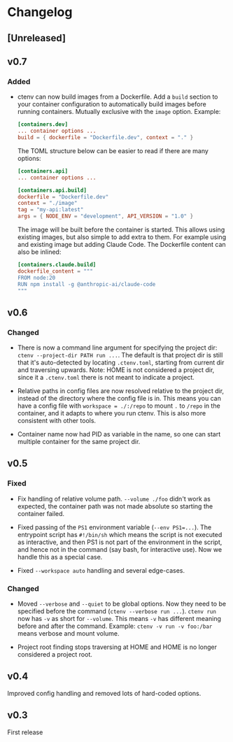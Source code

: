 # Changelog

<!-- https://keepachangelog.com/ -->

## [Unreleased]

## v0.7

### Added

- ctenv can now build images from a Dockerfile. Add a `build` section to your container configuration to automatically build images before running containers. Mutually exclusive with the `image` option. Example:
  ```toml
  [containers.dev]
  ... container options ...
  build = { dockerfile = "Dockerfile.dev", context = "." }
  ```
  The TOML structure below can be easier to read if there are many options:
  ```toml
  [containers.api]
  ... container options ...
  
  [containers.api.build]
  dockerfile = "Dockerfile.dev"
  context = "./image"
  tag = "my-api:latest"
  args = { NODE_ENV = "development", API_VERSION = "1.0" }
  ```
  The image will be built before the container is started. This allows using existing images, but also simple to add extra to them. For example using and existing image but adding Claude Code. The Dockerfile content can also be inlined:
  ```toml
  [containers.claude.build]
  dockerfile_content = """
  FROM node:20
  RUN npm install -g @anthropic-ai/claude-code
  """
  ```


## v0.6

### Changed

- There is now a command line argument for specifying the project dir:
  `ctenv --project-dir PATH run ...`. The default is that project dir
  is still that it's auto-detected by locating `.ctenv.toml`, starting
  from current dir and traversing upwards. Note: HOME is not
  considered a project dir, since it a `.ctenv.toml` there is not
  meant to indicate a project.

- Relative paths in config files are now resolved relative to the
  project dir, instead of the directory where the config file is
  in. This means you can have a config file with `workspace =
  ./:/repo` to mount `.` to `/repo` in the container, and it adapts to
  where you run ctenv. This is also more consistent with other tools.

- Container name now had PID as variable in the name, so one can start
  multiple container for the same project dir.


## v0.5

### Fixed

- Fix handling of relative volume path. `--volume ./foo` didn't work
  as expected, the container path was not made absolute so starting
  the container failed.

- Fixed passing of the `PS1` environment variable (`--env
  PS1=...`). The entrypoint script has `#!/bin/sh` which means the
  script is not executed as interactive, and then PS1 is not part of
  the environment in the script, and hence not in the command (say
  bash, for interactive use). Now we handle this as a special case.

- Fixed `--workspace auto` handling and several edge-cases.


### Changed

- Moved `--verbose` and `--quiet` to be global options. Now they need
  to be specified before the command (`ctenv --verbose run ...`).
  `ctenv run` now has `-v` as short for `--volume`. This means `-v`
  has different meaning before and after the command. Example: `ctenv
  -v run -v foo:/bar` means verbose and mount volume.

- Project root finding stops traversing at HOME and HOME is no longer
  considered a project root.


## v0.4

Improved config handling and removed lots of hard-coded options.


## v0.3

First release
